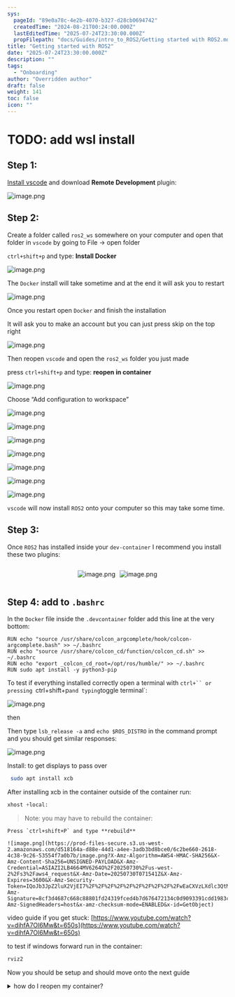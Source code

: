 ```yaml
---
sys:
  pageId: "89e0a78c-4e2b-4070-b327-d28cb0694742"
  createdTime: "2024-08-21T00:24:00.000Z"
  lastEditedTime: "2025-07-24T23:30:00.000Z"
  propFilepath: "docs/Guides/intro_to_ROS2/Getting started with ROS2.md"
title: "Getting started with ROS2"
date: "2025-07-24T23:30:00.000Z"
description: ""
tags:
  - "Onboarding"
author: "Overridden author"
draft: false
weight: 141
toc: false
icon: ""
---
```


# TODO: add wsl install

## Step 1:

[Install vscode](https://code.visualstudio.com/download) and download **Remote Development** plugin:

![image.png](https://prod-files-secure.s3.us-west-2.amazonaws.com/d518164a-d88e-44d1-a4ee-3adb3bd8bce0/efb52993-1881-4a40-b95e-6f020334f022/image.png?X-Amz-Algorithm=AWS4-HMAC-SHA256&X-Amz-Content-Sha256=UNSIGNED-PAYLOAD&X-Amz-Credential=ASIAZI2LB466UZCS4HSQ%2F20250730%2Fus-west-2%2Fs3%2Faws4_request&X-Amz-Date=20250730T071534Z&X-Amz-Expires=3600&X-Amz-Security-Token=IQoJb3JpZ2luX2VjEI7%2F%2F%2F%2F%2F%2F%2F%2F%2F%2FwEaCXVzLXdlc3QtMiJHMEUCIDpPSUmfXrqX8ZVVzfdav6qlxodoNl7yTG3tgK1%2FY%2FGgAiEA5mCrTmcXOP8dIqBZedcWGQWCPtBOC%2F%2FRKSqLmK6JE6EqiAQIt%2F%2F%2F%2F%2F%2F%2F%2F%2F%2F%2FARAAGgw2Mzc0MjMxODM4MDUiDBuBUK4dXLMN8cKqHSrcA45S35PkXZXjVwGvLM89aC8QzcoPIHHTGolW1SqpTmcbjrVum9VTAbEm144YGRRiJMNewa6aclR5TcwjW0Gf8VY1wr45tWSshYeSeCbF6hJMLIHvnt2%2FRm%2BKzgGsnqD5wkZ%2FvzX%2FWy9M8lrOXDI1BzNAfQ6YzqFY7AUduQgNS3TwDE3moBJcS%2FDiY7WzDiMCjtj6WFHqnQVCnGchps6LfUife7PK6lyYwnfY3WMgP5TaXkZYSpqyrLvfNwAS%2Fg9lQBPeF%2FWE0IgaHDgD9KSOIRvWxpRCmp1GHvCkdUdOHf%2FMPRc9EP8hdx5fNfdg8ats7CFBjbq9baiRyOd%2FJRSfRnOicH58i%2F74lrCeye6DmS1fGRFZTW3sN6S5xCWBOINygYBBtz5l%2BmSYIqCRqPBM6J0UdYG7YfjXJhz%2BxZX7sJxZSh7E8hGA%2BlzXM19rvKll7X2iIQCIUqtaLpXS7%2FJhiKWSuGPimbwcGDNSthGLyEJCGW47rUux1c7mo%2F1cDa86%2BvD4kO6anRoZ9bCIMfCS9syaUfLohzFxm2HNWAAtNXt%2BuECVfwD2P1NClINxPyFBYC3Z%2FftIo7MvbDp6YYKkmz5lK1FzAlQo2ax79npXRWOPCpT%2BP3CVQH39K7mBMIrapsQGOqUBGX4njkYJ0zyGzyHVMRClOkPSrdjbqfPrVoq8XYK5p3XFFWevufFrZ5tM%2FL5tOSyD%2BSsYOORctvGVidOm%2FgMucPV8JXZRQH4UF3aN6FV2oCs3fcCj%2BORjUazSNRDsS6mCoHqjmtOKdCAlJQX2fFitwLW6GmK55dBKlZqYKG98WxbRVTL9c6%2FeqAx5kw5TulqkF7wqTyXTWNF8At7hwLxEExAibx5x&X-Amz-Signature=67e431f96858e8743e330ad6b1a82a4476bdf4d8a040ea79598d4b5971749d06&X-Amz-SignedHeaders=host&x-amz-checksum-mode=ENABLED&x-id=GetObject)

## Step 2:

Create a folder called `ros2_ws` somewhere on your computer and open that folder in `vscode` by going to File → open folder 

`ctrl+shift+p` and type: **Install Docker**

![image.png](https://prod-files-secure.s3.us-west-2.amazonaws.com/d518164a-d88e-44d1-a4ee-3adb3bd8bce0/2269dc0e-1cd5-47ff-bceb-c04ad9b2eab0/image.png?X-Amz-Algorithm=AWS4-HMAC-SHA256&X-Amz-Content-Sha256=UNSIGNED-PAYLOAD&X-Amz-Credential=ASIAZI2LB466UZCS4HSQ%2F20250730%2Fus-west-2%2Fs3%2Faws4_request&X-Amz-Date=20250730T071534Z&X-Amz-Expires=3600&X-Amz-Security-Token=IQoJb3JpZ2luX2VjEI7%2F%2F%2F%2F%2F%2F%2F%2F%2F%2FwEaCXVzLXdlc3QtMiJHMEUCIDpPSUmfXrqX8ZVVzfdav6qlxodoNl7yTG3tgK1%2FY%2FGgAiEA5mCrTmcXOP8dIqBZedcWGQWCPtBOC%2F%2FRKSqLmK6JE6EqiAQIt%2F%2F%2F%2F%2F%2F%2F%2F%2F%2F%2FARAAGgw2Mzc0MjMxODM4MDUiDBuBUK4dXLMN8cKqHSrcA45S35PkXZXjVwGvLM89aC8QzcoPIHHTGolW1SqpTmcbjrVum9VTAbEm144YGRRiJMNewa6aclR5TcwjW0Gf8VY1wr45tWSshYeSeCbF6hJMLIHvnt2%2FRm%2BKzgGsnqD5wkZ%2FvzX%2FWy9M8lrOXDI1BzNAfQ6YzqFY7AUduQgNS3TwDE3moBJcS%2FDiY7WzDiMCjtj6WFHqnQVCnGchps6LfUife7PK6lyYwnfY3WMgP5TaXkZYSpqyrLvfNwAS%2Fg9lQBPeF%2FWE0IgaHDgD9KSOIRvWxpRCmp1GHvCkdUdOHf%2FMPRc9EP8hdx5fNfdg8ats7CFBjbq9baiRyOd%2FJRSfRnOicH58i%2F74lrCeye6DmS1fGRFZTW3sN6S5xCWBOINygYBBtz5l%2BmSYIqCRqPBM6J0UdYG7YfjXJhz%2BxZX7sJxZSh7E8hGA%2BlzXM19rvKll7X2iIQCIUqtaLpXS7%2FJhiKWSuGPimbwcGDNSthGLyEJCGW47rUux1c7mo%2F1cDa86%2BvD4kO6anRoZ9bCIMfCS9syaUfLohzFxm2HNWAAtNXt%2BuECVfwD2P1NClINxPyFBYC3Z%2FftIo7MvbDp6YYKkmz5lK1FzAlQo2ax79npXRWOPCpT%2BP3CVQH39K7mBMIrapsQGOqUBGX4njkYJ0zyGzyHVMRClOkPSrdjbqfPrVoq8XYK5p3XFFWevufFrZ5tM%2FL5tOSyD%2BSsYOORctvGVidOm%2FgMucPV8JXZRQH4UF3aN6FV2oCs3fcCj%2BORjUazSNRDsS6mCoHqjmtOKdCAlJQX2fFitwLW6GmK55dBKlZqYKG98WxbRVTL9c6%2FeqAx5kw5TulqkF7wqTyXTWNF8At7hwLxEExAibx5x&X-Amz-Signature=da45b1831dad4adc772d85400c42be391e0970bd6fad3a7c376d19582ed475bb&X-Amz-SignedHeaders=host&x-amz-checksum-mode=ENABLED&x-id=GetObject)

The `Docker` install will take sometime and at the end it will ask you to restart

![image.png](https://prod-files-secure.s3.us-west-2.amazonaws.com/d518164a-d88e-44d1-a4ee-3adb3bd8bce0/ed233f78-be33-4b1f-b89c-9c346c0e961e/image.png?X-Amz-Algorithm=AWS4-HMAC-SHA256&X-Amz-Content-Sha256=UNSIGNED-PAYLOAD&X-Amz-Credential=ASIAZI2LB466UZCS4HSQ%2F20250730%2Fus-west-2%2Fs3%2Faws4_request&X-Amz-Date=20250730T071534Z&X-Amz-Expires=3600&X-Amz-Security-Token=IQoJb3JpZ2luX2VjEI7%2F%2F%2F%2F%2F%2F%2F%2F%2F%2FwEaCXVzLXdlc3QtMiJHMEUCIDpPSUmfXrqX8ZVVzfdav6qlxodoNl7yTG3tgK1%2FY%2FGgAiEA5mCrTmcXOP8dIqBZedcWGQWCPtBOC%2F%2FRKSqLmK6JE6EqiAQIt%2F%2F%2F%2F%2F%2F%2F%2F%2F%2F%2FARAAGgw2Mzc0MjMxODM4MDUiDBuBUK4dXLMN8cKqHSrcA45S35PkXZXjVwGvLM89aC8QzcoPIHHTGolW1SqpTmcbjrVum9VTAbEm144YGRRiJMNewa6aclR5TcwjW0Gf8VY1wr45tWSshYeSeCbF6hJMLIHvnt2%2FRm%2BKzgGsnqD5wkZ%2FvzX%2FWy9M8lrOXDI1BzNAfQ6YzqFY7AUduQgNS3TwDE3moBJcS%2FDiY7WzDiMCjtj6WFHqnQVCnGchps6LfUife7PK6lyYwnfY3WMgP5TaXkZYSpqyrLvfNwAS%2Fg9lQBPeF%2FWE0IgaHDgD9KSOIRvWxpRCmp1GHvCkdUdOHf%2FMPRc9EP8hdx5fNfdg8ats7CFBjbq9baiRyOd%2FJRSfRnOicH58i%2F74lrCeye6DmS1fGRFZTW3sN6S5xCWBOINygYBBtz5l%2BmSYIqCRqPBM6J0UdYG7YfjXJhz%2BxZX7sJxZSh7E8hGA%2BlzXM19rvKll7X2iIQCIUqtaLpXS7%2FJhiKWSuGPimbwcGDNSthGLyEJCGW47rUux1c7mo%2F1cDa86%2BvD4kO6anRoZ9bCIMfCS9syaUfLohzFxm2HNWAAtNXt%2BuECVfwD2P1NClINxPyFBYC3Z%2FftIo7MvbDp6YYKkmz5lK1FzAlQo2ax79npXRWOPCpT%2BP3CVQH39K7mBMIrapsQGOqUBGX4njkYJ0zyGzyHVMRClOkPSrdjbqfPrVoq8XYK5p3XFFWevufFrZ5tM%2FL5tOSyD%2BSsYOORctvGVidOm%2FgMucPV8JXZRQH4UF3aN6FV2oCs3fcCj%2BORjUazSNRDsS6mCoHqjmtOKdCAlJQX2fFitwLW6GmK55dBKlZqYKG98WxbRVTL9c6%2FeqAx5kw5TulqkF7wqTyXTWNF8At7hwLxEExAibx5x&X-Amz-Signature=1961eba076139e2e6d07724404120ef31c301e7f8c287d025107b2b6744ce92b&X-Amz-SignedHeaders=host&x-amz-checksum-mode=ENABLED&x-id=GetObject)

Once you restart open `Docker` and finish the installation

It will ask you to make an account but you can just press skip on the top right

![image.png](https://prod-files-secure.s3.us-west-2.amazonaws.com/d518164a-d88e-44d1-a4ee-3adb3bd8bce0/21010ad9-1659-4fd9-9f59-9932a09b2a3d/image.png?X-Amz-Algorithm=AWS4-HMAC-SHA256&X-Amz-Content-Sha256=UNSIGNED-PAYLOAD&X-Amz-Credential=ASIAZI2LB466UZCS4HSQ%2F20250730%2Fus-west-2%2Fs3%2Faws4_request&X-Amz-Date=20250730T071534Z&X-Amz-Expires=3600&X-Amz-Security-Token=IQoJb3JpZ2luX2VjEI7%2F%2F%2F%2F%2F%2F%2F%2F%2F%2FwEaCXVzLXdlc3QtMiJHMEUCIDpPSUmfXrqX8ZVVzfdav6qlxodoNl7yTG3tgK1%2FY%2FGgAiEA5mCrTmcXOP8dIqBZedcWGQWCPtBOC%2F%2FRKSqLmK6JE6EqiAQIt%2F%2F%2F%2F%2F%2F%2F%2F%2F%2F%2FARAAGgw2Mzc0MjMxODM4MDUiDBuBUK4dXLMN8cKqHSrcA45S35PkXZXjVwGvLM89aC8QzcoPIHHTGolW1SqpTmcbjrVum9VTAbEm144YGRRiJMNewa6aclR5TcwjW0Gf8VY1wr45tWSshYeSeCbF6hJMLIHvnt2%2FRm%2BKzgGsnqD5wkZ%2FvzX%2FWy9M8lrOXDI1BzNAfQ6YzqFY7AUduQgNS3TwDE3moBJcS%2FDiY7WzDiMCjtj6WFHqnQVCnGchps6LfUife7PK6lyYwnfY3WMgP5TaXkZYSpqyrLvfNwAS%2Fg9lQBPeF%2FWE0IgaHDgD9KSOIRvWxpRCmp1GHvCkdUdOHf%2FMPRc9EP8hdx5fNfdg8ats7CFBjbq9baiRyOd%2FJRSfRnOicH58i%2F74lrCeye6DmS1fGRFZTW3sN6S5xCWBOINygYBBtz5l%2BmSYIqCRqPBM6J0UdYG7YfjXJhz%2BxZX7sJxZSh7E8hGA%2BlzXM19rvKll7X2iIQCIUqtaLpXS7%2FJhiKWSuGPimbwcGDNSthGLyEJCGW47rUux1c7mo%2F1cDa86%2BvD4kO6anRoZ9bCIMfCS9syaUfLohzFxm2HNWAAtNXt%2BuECVfwD2P1NClINxPyFBYC3Z%2FftIo7MvbDp6YYKkmz5lK1FzAlQo2ax79npXRWOPCpT%2BP3CVQH39K7mBMIrapsQGOqUBGX4njkYJ0zyGzyHVMRClOkPSrdjbqfPrVoq8XYK5p3XFFWevufFrZ5tM%2FL5tOSyD%2BSsYOORctvGVidOm%2FgMucPV8JXZRQH4UF3aN6FV2oCs3fcCj%2BORjUazSNRDsS6mCoHqjmtOKdCAlJQX2fFitwLW6GmK55dBKlZqYKG98WxbRVTL9c6%2FeqAx5kw5TulqkF7wqTyXTWNF8At7hwLxEExAibx5x&X-Amz-Signature=5e386ef5b366cf39fd542e27553a61d9adb0a6a7328b17ca7c52654ffaec5e6b&X-Amz-SignedHeaders=host&x-amz-checksum-mode=ENABLED&x-id=GetObject)

Then reopen `vscode` and open the `ros2_ws` folder you just made

press `ctrl+shift+p` and type: **reopen in container**

![image.png](https://prod-files-secure.s3.us-west-2.amazonaws.com/d518164a-d88e-44d1-a4ee-3adb3bd8bce0/4e93b8c2-41ad-488c-8095-c74205196118/image.png?X-Amz-Algorithm=AWS4-HMAC-SHA256&X-Amz-Content-Sha256=UNSIGNED-PAYLOAD&X-Amz-Credential=ASIAZI2LB466UZCS4HSQ%2F20250730%2Fus-west-2%2Fs3%2Faws4_request&X-Amz-Date=20250730T071534Z&X-Amz-Expires=3600&X-Amz-Security-Token=IQoJb3JpZ2luX2VjEI7%2F%2F%2F%2F%2F%2F%2F%2F%2F%2FwEaCXVzLXdlc3QtMiJHMEUCIDpPSUmfXrqX8ZVVzfdav6qlxodoNl7yTG3tgK1%2FY%2FGgAiEA5mCrTmcXOP8dIqBZedcWGQWCPtBOC%2F%2FRKSqLmK6JE6EqiAQIt%2F%2F%2F%2F%2F%2F%2F%2F%2F%2F%2FARAAGgw2Mzc0MjMxODM4MDUiDBuBUK4dXLMN8cKqHSrcA45S35PkXZXjVwGvLM89aC8QzcoPIHHTGolW1SqpTmcbjrVum9VTAbEm144YGRRiJMNewa6aclR5TcwjW0Gf8VY1wr45tWSshYeSeCbF6hJMLIHvnt2%2FRm%2BKzgGsnqD5wkZ%2FvzX%2FWy9M8lrOXDI1BzNAfQ6YzqFY7AUduQgNS3TwDE3moBJcS%2FDiY7WzDiMCjtj6WFHqnQVCnGchps6LfUife7PK6lyYwnfY3WMgP5TaXkZYSpqyrLvfNwAS%2Fg9lQBPeF%2FWE0IgaHDgD9KSOIRvWxpRCmp1GHvCkdUdOHf%2FMPRc9EP8hdx5fNfdg8ats7CFBjbq9baiRyOd%2FJRSfRnOicH58i%2F74lrCeye6DmS1fGRFZTW3sN6S5xCWBOINygYBBtz5l%2BmSYIqCRqPBM6J0UdYG7YfjXJhz%2BxZX7sJxZSh7E8hGA%2BlzXM19rvKll7X2iIQCIUqtaLpXS7%2FJhiKWSuGPimbwcGDNSthGLyEJCGW47rUux1c7mo%2F1cDa86%2BvD4kO6anRoZ9bCIMfCS9syaUfLohzFxm2HNWAAtNXt%2BuECVfwD2P1NClINxPyFBYC3Z%2FftIo7MvbDp6YYKkmz5lK1FzAlQo2ax79npXRWOPCpT%2BP3CVQH39K7mBMIrapsQGOqUBGX4njkYJ0zyGzyHVMRClOkPSrdjbqfPrVoq8XYK5p3XFFWevufFrZ5tM%2FL5tOSyD%2BSsYOORctvGVidOm%2FgMucPV8JXZRQH4UF3aN6FV2oCs3fcCj%2BORjUazSNRDsS6mCoHqjmtOKdCAlJQX2fFitwLW6GmK55dBKlZqYKG98WxbRVTL9c6%2FeqAx5kw5TulqkF7wqTyXTWNF8At7hwLxEExAibx5x&X-Amz-Signature=53716c3ed1794f8d3b178d96886bdbfe8bed768f3eac627a2f62f66197b6e439&X-Amz-SignedHeaders=host&x-amz-checksum-mode=ENABLED&x-id=GetObject)

Choose “Add configuration to workspace”

![image.png](https://prod-files-secure.s3.us-west-2.amazonaws.com/d518164a-d88e-44d1-a4ee-3adb3bd8bce0/9560b282-5060-4989-ba37-97e7b2c22476/image.png?X-Amz-Algorithm=AWS4-HMAC-SHA256&X-Amz-Content-Sha256=UNSIGNED-PAYLOAD&X-Amz-Credential=ASIAZI2LB466UZCS4HSQ%2F20250730%2Fus-west-2%2Fs3%2Faws4_request&X-Amz-Date=20250730T071534Z&X-Amz-Expires=3600&X-Amz-Security-Token=IQoJb3JpZ2luX2VjEI7%2F%2F%2F%2F%2F%2F%2F%2F%2F%2FwEaCXVzLXdlc3QtMiJHMEUCIDpPSUmfXrqX8ZVVzfdav6qlxodoNl7yTG3tgK1%2FY%2FGgAiEA5mCrTmcXOP8dIqBZedcWGQWCPtBOC%2F%2FRKSqLmK6JE6EqiAQIt%2F%2F%2F%2F%2F%2F%2F%2F%2F%2F%2FARAAGgw2Mzc0MjMxODM4MDUiDBuBUK4dXLMN8cKqHSrcA45S35PkXZXjVwGvLM89aC8QzcoPIHHTGolW1SqpTmcbjrVum9VTAbEm144YGRRiJMNewa6aclR5TcwjW0Gf8VY1wr45tWSshYeSeCbF6hJMLIHvnt2%2FRm%2BKzgGsnqD5wkZ%2FvzX%2FWy9M8lrOXDI1BzNAfQ6YzqFY7AUduQgNS3TwDE3moBJcS%2FDiY7WzDiMCjtj6WFHqnQVCnGchps6LfUife7PK6lyYwnfY3WMgP5TaXkZYSpqyrLvfNwAS%2Fg9lQBPeF%2FWE0IgaHDgD9KSOIRvWxpRCmp1GHvCkdUdOHf%2FMPRc9EP8hdx5fNfdg8ats7CFBjbq9baiRyOd%2FJRSfRnOicH58i%2F74lrCeye6DmS1fGRFZTW3sN6S5xCWBOINygYBBtz5l%2BmSYIqCRqPBM6J0UdYG7YfjXJhz%2BxZX7sJxZSh7E8hGA%2BlzXM19rvKll7X2iIQCIUqtaLpXS7%2FJhiKWSuGPimbwcGDNSthGLyEJCGW47rUux1c7mo%2F1cDa86%2BvD4kO6anRoZ9bCIMfCS9syaUfLohzFxm2HNWAAtNXt%2BuECVfwD2P1NClINxPyFBYC3Z%2FftIo7MvbDp6YYKkmz5lK1FzAlQo2ax79npXRWOPCpT%2BP3CVQH39K7mBMIrapsQGOqUBGX4njkYJ0zyGzyHVMRClOkPSrdjbqfPrVoq8XYK5p3XFFWevufFrZ5tM%2FL5tOSyD%2BSsYOORctvGVidOm%2FgMucPV8JXZRQH4UF3aN6FV2oCs3fcCj%2BORjUazSNRDsS6mCoHqjmtOKdCAlJQX2fFitwLW6GmK55dBKlZqYKG98WxbRVTL9c6%2FeqAx5kw5TulqkF7wqTyXTWNF8At7hwLxEExAibx5x&X-Amz-Signature=110a4f663802a58653b42392da24e4d713090049f1d219c98b1eea4fb5b170db&X-Amz-SignedHeaders=host&x-amz-checksum-mode=ENABLED&x-id=GetObject)

![image.png](https://prod-files-secure.s3.us-west-2.amazonaws.com/d518164a-d88e-44d1-a4ee-3adb3bd8bce0/2ee63f81-886b-48e8-a553-dc6e5eac99e4/image.png?X-Amz-Algorithm=AWS4-HMAC-SHA256&X-Amz-Content-Sha256=UNSIGNED-PAYLOAD&X-Amz-Credential=ASIAZI2LB466UZCS4HSQ%2F20250730%2Fus-west-2%2Fs3%2Faws4_request&X-Amz-Date=20250730T071534Z&X-Amz-Expires=3600&X-Amz-Security-Token=IQoJb3JpZ2luX2VjEI7%2F%2F%2F%2F%2F%2F%2F%2F%2F%2FwEaCXVzLXdlc3QtMiJHMEUCIDpPSUmfXrqX8ZVVzfdav6qlxodoNl7yTG3tgK1%2FY%2FGgAiEA5mCrTmcXOP8dIqBZedcWGQWCPtBOC%2F%2FRKSqLmK6JE6EqiAQIt%2F%2F%2F%2F%2F%2F%2F%2F%2F%2F%2FARAAGgw2Mzc0MjMxODM4MDUiDBuBUK4dXLMN8cKqHSrcA45S35PkXZXjVwGvLM89aC8QzcoPIHHTGolW1SqpTmcbjrVum9VTAbEm144YGRRiJMNewa6aclR5TcwjW0Gf8VY1wr45tWSshYeSeCbF6hJMLIHvnt2%2FRm%2BKzgGsnqD5wkZ%2FvzX%2FWy9M8lrOXDI1BzNAfQ6YzqFY7AUduQgNS3TwDE3moBJcS%2FDiY7WzDiMCjtj6WFHqnQVCnGchps6LfUife7PK6lyYwnfY3WMgP5TaXkZYSpqyrLvfNwAS%2Fg9lQBPeF%2FWE0IgaHDgD9KSOIRvWxpRCmp1GHvCkdUdOHf%2FMPRc9EP8hdx5fNfdg8ats7CFBjbq9baiRyOd%2FJRSfRnOicH58i%2F74lrCeye6DmS1fGRFZTW3sN6S5xCWBOINygYBBtz5l%2BmSYIqCRqPBM6J0UdYG7YfjXJhz%2BxZX7sJxZSh7E8hGA%2BlzXM19rvKll7X2iIQCIUqtaLpXS7%2FJhiKWSuGPimbwcGDNSthGLyEJCGW47rUux1c7mo%2F1cDa86%2BvD4kO6anRoZ9bCIMfCS9syaUfLohzFxm2HNWAAtNXt%2BuECVfwD2P1NClINxPyFBYC3Z%2FftIo7MvbDp6YYKkmz5lK1FzAlQo2ax79npXRWOPCpT%2BP3CVQH39K7mBMIrapsQGOqUBGX4njkYJ0zyGzyHVMRClOkPSrdjbqfPrVoq8XYK5p3XFFWevufFrZ5tM%2FL5tOSyD%2BSsYOORctvGVidOm%2FgMucPV8JXZRQH4UF3aN6FV2oCs3fcCj%2BORjUazSNRDsS6mCoHqjmtOKdCAlJQX2fFitwLW6GmK55dBKlZqYKG98WxbRVTL9c6%2FeqAx5kw5TulqkF7wqTyXTWNF8At7hwLxEExAibx5x&X-Amz-Signature=0e134b71e7af55e2d7a74ec45658728b5d2a5fbdad956bcc74b980c709b6abad&X-Amz-SignedHeaders=host&x-amz-checksum-mode=ENABLED&x-id=GetObject)

![image.png](https://prod-files-secure.s3.us-west-2.amazonaws.com/d518164a-d88e-44d1-a4ee-3adb3bd8bce0/e0fd626c-c8b6-4b2c-95d1-fa4c26514504/image.png?X-Amz-Algorithm=AWS4-HMAC-SHA256&X-Amz-Content-Sha256=UNSIGNED-PAYLOAD&X-Amz-Credential=ASIAZI2LB466UZCS4HSQ%2F20250730%2Fus-west-2%2Fs3%2Faws4_request&X-Amz-Date=20250730T071534Z&X-Amz-Expires=3600&X-Amz-Security-Token=IQoJb3JpZ2luX2VjEI7%2F%2F%2F%2F%2F%2F%2F%2F%2F%2FwEaCXVzLXdlc3QtMiJHMEUCIDpPSUmfXrqX8ZVVzfdav6qlxodoNl7yTG3tgK1%2FY%2FGgAiEA5mCrTmcXOP8dIqBZedcWGQWCPtBOC%2F%2FRKSqLmK6JE6EqiAQIt%2F%2F%2F%2F%2F%2F%2F%2F%2F%2F%2FARAAGgw2Mzc0MjMxODM4MDUiDBuBUK4dXLMN8cKqHSrcA45S35PkXZXjVwGvLM89aC8QzcoPIHHTGolW1SqpTmcbjrVum9VTAbEm144YGRRiJMNewa6aclR5TcwjW0Gf8VY1wr45tWSshYeSeCbF6hJMLIHvnt2%2FRm%2BKzgGsnqD5wkZ%2FvzX%2FWy9M8lrOXDI1BzNAfQ6YzqFY7AUduQgNS3TwDE3moBJcS%2FDiY7WzDiMCjtj6WFHqnQVCnGchps6LfUife7PK6lyYwnfY3WMgP5TaXkZYSpqyrLvfNwAS%2Fg9lQBPeF%2FWE0IgaHDgD9KSOIRvWxpRCmp1GHvCkdUdOHf%2FMPRc9EP8hdx5fNfdg8ats7CFBjbq9baiRyOd%2FJRSfRnOicH58i%2F74lrCeye6DmS1fGRFZTW3sN6S5xCWBOINygYBBtz5l%2BmSYIqCRqPBM6J0UdYG7YfjXJhz%2BxZX7sJxZSh7E8hGA%2BlzXM19rvKll7X2iIQCIUqtaLpXS7%2FJhiKWSuGPimbwcGDNSthGLyEJCGW47rUux1c7mo%2F1cDa86%2BvD4kO6anRoZ9bCIMfCS9syaUfLohzFxm2HNWAAtNXt%2BuECVfwD2P1NClINxPyFBYC3Z%2FftIo7MvbDp6YYKkmz5lK1FzAlQo2ax79npXRWOPCpT%2BP3CVQH39K7mBMIrapsQGOqUBGX4njkYJ0zyGzyHVMRClOkPSrdjbqfPrVoq8XYK5p3XFFWevufFrZ5tM%2FL5tOSyD%2BSsYOORctvGVidOm%2FgMucPV8JXZRQH4UF3aN6FV2oCs3fcCj%2BORjUazSNRDsS6mCoHqjmtOKdCAlJQX2fFitwLW6GmK55dBKlZqYKG98WxbRVTL9c6%2FeqAx5kw5TulqkF7wqTyXTWNF8At7hwLxEExAibx5x&X-Amz-Signature=db97e415146b3c7751b4f4d0fa9eaa012a275a9846b44c30205dc64736651476&X-Amz-SignedHeaders=host&x-amz-checksum-mode=ENABLED&x-id=GetObject)

![image.png](https://prod-files-secure.s3.us-west-2.amazonaws.com/d518164a-d88e-44d1-a4ee-3adb3bd8bce0/a2e13f50-d2ab-4719-a4c2-7ced634bfc9d/image.png?X-Amz-Algorithm=AWS4-HMAC-SHA256&X-Amz-Content-Sha256=UNSIGNED-PAYLOAD&X-Amz-Credential=ASIAZI2LB466UZCS4HSQ%2F20250730%2Fus-west-2%2Fs3%2Faws4_request&X-Amz-Date=20250730T071534Z&X-Amz-Expires=3600&X-Amz-Security-Token=IQoJb3JpZ2luX2VjEI7%2F%2F%2F%2F%2F%2F%2F%2F%2F%2FwEaCXVzLXdlc3QtMiJHMEUCIDpPSUmfXrqX8ZVVzfdav6qlxodoNl7yTG3tgK1%2FY%2FGgAiEA5mCrTmcXOP8dIqBZedcWGQWCPtBOC%2F%2FRKSqLmK6JE6EqiAQIt%2F%2F%2F%2F%2F%2F%2F%2F%2F%2F%2FARAAGgw2Mzc0MjMxODM4MDUiDBuBUK4dXLMN8cKqHSrcA45S35PkXZXjVwGvLM89aC8QzcoPIHHTGolW1SqpTmcbjrVum9VTAbEm144YGRRiJMNewa6aclR5TcwjW0Gf8VY1wr45tWSshYeSeCbF6hJMLIHvnt2%2FRm%2BKzgGsnqD5wkZ%2FvzX%2FWy9M8lrOXDI1BzNAfQ6YzqFY7AUduQgNS3TwDE3moBJcS%2FDiY7WzDiMCjtj6WFHqnQVCnGchps6LfUife7PK6lyYwnfY3WMgP5TaXkZYSpqyrLvfNwAS%2Fg9lQBPeF%2FWE0IgaHDgD9KSOIRvWxpRCmp1GHvCkdUdOHf%2FMPRc9EP8hdx5fNfdg8ats7CFBjbq9baiRyOd%2FJRSfRnOicH58i%2F74lrCeye6DmS1fGRFZTW3sN6S5xCWBOINygYBBtz5l%2BmSYIqCRqPBM6J0UdYG7YfjXJhz%2BxZX7sJxZSh7E8hGA%2BlzXM19rvKll7X2iIQCIUqtaLpXS7%2FJhiKWSuGPimbwcGDNSthGLyEJCGW47rUux1c7mo%2F1cDa86%2BvD4kO6anRoZ9bCIMfCS9syaUfLohzFxm2HNWAAtNXt%2BuECVfwD2P1NClINxPyFBYC3Z%2FftIo7MvbDp6YYKkmz5lK1FzAlQo2ax79npXRWOPCpT%2BP3CVQH39K7mBMIrapsQGOqUBGX4njkYJ0zyGzyHVMRClOkPSrdjbqfPrVoq8XYK5p3XFFWevufFrZ5tM%2FL5tOSyD%2BSsYOORctvGVidOm%2FgMucPV8JXZRQH4UF3aN6FV2oCs3fcCj%2BORjUazSNRDsS6mCoHqjmtOKdCAlJQX2fFitwLW6GmK55dBKlZqYKG98WxbRVTL9c6%2FeqAx5kw5TulqkF7wqTyXTWNF8At7hwLxEExAibx5x&X-Amz-Signature=f7e2c66a66d6bf4612d51fbc8aba752b17ab0c02edd35baa338cd433401f6658&X-Amz-SignedHeaders=host&x-amz-checksum-mode=ENABLED&x-id=GetObject)

![image.png](https://prod-files-secure.s3.us-west-2.amazonaws.com/d518164a-d88e-44d1-a4ee-3adb3bd8bce0/6cc478ad-aaba-4bf7-9fcc-403277ab896c/image.png?X-Amz-Algorithm=AWS4-HMAC-SHA256&X-Amz-Content-Sha256=UNSIGNED-PAYLOAD&X-Amz-Credential=ASIAZI2LB466UZCS4HSQ%2F20250730%2Fus-west-2%2Fs3%2Faws4_request&X-Amz-Date=20250730T071534Z&X-Amz-Expires=3600&X-Amz-Security-Token=IQoJb3JpZ2luX2VjEI7%2F%2F%2F%2F%2F%2F%2F%2F%2F%2FwEaCXVzLXdlc3QtMiJHMEUCIDpPSUmfXrqX8ZVVzfdav6qlxodoNl7yTG3tgK1%2FY%2FGgAiEA5mCrTmcXOP8dIqBZedcWGQWCPtBOC%2F%2FRKSqLmK6JE6EqiAQIt%2F%2F%2F%2F%2F%2F%2F%2F%2F%2F%2FARAAGgw2Mzc0MjMxODM4MDUiDBuBUK4dXLMN8cKqHSrcA45S35PkXZXjVwGvLM89aC8QzcoPIHHTGolW1SqpTmcbjrVum9VTAbEm144YGRRiJMNewa6aclR5TcwjW0Gf8VY1wr45tWSshYeSeCbF6hJMLIHvnt2%2FRm%2BKzgGsnqD5wkZ%2FvzX%2FWy9M8lrOXDI1BzNAfQ6YzqFY7AUduQgNS3TwDE3moBJcS%2FDiY7WzDiMCjtj6WFHqnQVCnGchps6LfUife7PK6lyYwnfY3WMgP5TaXkZYSpqyrLvfNwAS%2Fg9lQBPeF%2FWE0IgaHDgD9KSOIRvWxpRCmp1GHvCkdUdOHf%2FMPRc9EP8hdx5fNfdg8ats7CFBjbq9baiRyOd%2FJRSfRnOicH58i%2F74lrCeye6DmS1fGRFZTW3sN6S5xCWBOINygYBBtz5l%2BmSYIqCRqPBM6J0UdYG7YfjXJhz%2BxZX7sJxZSh7E8hGA%2BlzXM19rvKll7X2iIQCIUqtaLpXS7%2FJhiKWSuGPimbwcGDNSthGLyEJCGW47rUux1c7mo%2F1cDa86%2BvD4kO6anRoZ9bCIMfCS9syaUfLohzFxm2HNWAAtNXt%2BuECVfwD2P1NClINxPyFBYC3Z%2FftIo7MvbDp6YYKkmz5lK1FzAlQo2ax79npXRWOPCpT%2BP3CVQH39K7mBMIrapsQGOqUBGX4njkYJ0zyGzyHVMRClOkPSrdjbqfPrVoq8XYK5p3XFFWevufFrZ5tM%2FL5tOSyD%2BSsYOORctvGVidOm%2FgMucPV8JXZRQH4UF3aN6FV2oCs3fcCj%2BORjUazSNRDsS6mCoHqjmtOKdCAlJQX2fFitwLW6GmK55dBKlZqYKG98WxbRVTL9c6%2FeqAx5kw5TulqkF7wqTyXTWNF8At7hwLxEExAibx5x&X-Amz-Signature=7ed635e4612ea3f2dba81b58f0c9ac8549fb3de150bb1f8aaf938908d6212f92&X-Amz-SignedHeaders=host&x-amz-checksum-mode=ENABLED&x-id=GetObject)

![image.png](https://prod-files-secure.s3.us-west-2.amazonaws.com/d518164a-d88e-44d1-a4ee-3adb3bd8bce0/53255b28-f75e-430f-b9e3-c0ac8577e42b/image.png?X-Amz-Algorithm=AWS4-HMAC-SHA256&X-Amz-Content-Sha256=UNSIGNED-PAYLOAD&X-Amz-Credential=ASIAZI2LB466UZCS4HSQ%2F20250730%2Fus-west-2%2Fs3%2Faws4_request&X-Amz-Date=20250730T071534Z&X-Amz-Expires=3600&X-Amz-Security-Token=IQoJb3JpZ2luX2VjEI7%2F%2F%2F%2F%2F%2F%2F%2F%2F%2FwEaCXVzLXdlc3QtMiJHMEUCIDpPSUmfXrqX8ZVVzfdav6qlxodoNl7yTG3tgK1%2FY%2FGgAiEA5mCrTmcXOP8dIqBZedcWGQWCPtBOC%2F%2FRKSqLmK6JE6EqiAQIt%2F%2F%2F%2F%2F%2F%2F%2F%2F%2F%2FARAAGgw2Mzc0MjMxODM4MDUiDBuBUK4dXLMN8cKqHSrcA45S35PkXZXjVwGvLM89aC8QzcoPIHHTGolW1SqpTmcbjrVum9VTAbEm144YGRRiJMNewa6aclR5TcwjW0Gf8VY1wr45tWSshYeSeCbF6hJMLIHvnt2%2FRm%2BKzgGsnqD5wkZ%2FvzX%2FWy9M8lrOXDI1BzNAfQ6YzqFY7AUduQgNS3TwDE3moBJcS%2FDiY7WzDiMCjtj6WFHqnQVCnGchps6LfUife7PK6lyYwnfY3WMgP5TaXkZYSpqyrLvfNwAS%2Fg9lQBPeF%2FWE0IgaHDgD9KSOIRvWxpRCmp1GHvCkdUdOHf%2FMPRc9EP8hdx5fNfdg8ats7CFBjbq9baiRyOd%2FJRSfRnOicH58i%2F74lrCeye6DmS1fGRFZTW3sN6S5xCWBOINygYBBtz5l%2BmSYIqCRqPBM6J0UdYG7YfjXJhz%2BxZX7sJxZSh7E8hGA%2BlzXM19rvKll7X2iIQCIUqtaLpXS7%2FJhiKWSuGPimbwcGDNSthGLyEJCGW47rUux1c7mo%2F1cDa86%2BvD4kO6anRoZ9bCIMfCS9syaUfLohzFxm2HNWAAtNXt%2BuECVfwD2P1NClINxPyFBYC3Z%2FftIo7MvbDp6YYKkmz5lK1FzAlQo2ax79npXRWOPCpT%2BP3CVQH39K7mBMIrapsQGOqUBGX4njkYJ0zyGzyHVMRClOkPSrdjbqfPrVoq8XYK5p3XFFWevufFrZ5tM%2FL5tOSyD%2BSsYOORctvGVidOm%2FgMucPV8JXZRQH4UF3aN6FV2oCs3fcCj%2BORjUazSNRDsS6mCoHqjmtOKdCAlJQX2fFitwLW6GmK55dBKlZqYKG98WxbRVTL9c6%2FeqAx5kw5TulqkF7wqTyXTWNF8At7hwLxEExAibx5x&X-Amz-Signature=c932d54e4ca78b36398cfb72912a2671fd0c779f4bab51c74eaea031b9a68dcb&X-Amz-SignedHeaders=host&x-amz-checksum-mode=ENABLED&x-id=GetObject)

![image.png](https://prod-files-secure.s3.us-west-2.amazonaws.com/d518164a-d88e-44d1-a4ee-3adb3bd8bce0/7c562767-5af9-4ffb-97d1-327bcdf4ee00/image.png?X-Amz-Algorithm=AWS4-HMAC-SHA256&X-Amz-Content-Sha256=UNSIGNED-PAYLOAD&X-Amz-Credential=ASIAZI2LB466UZCS4HSQ%2F20250730%2Fus-west-2%2Fs3%2Faws4_request&X-Amz-Date=20250730T071534Z&X-Amz-Expires=3600&X-Amz-Security-Token=IQoJb3JpZ2luX2VjEI7%2F%2F%2F%2F%2F%2F%2F%2F%2F%2FwEaCXVzLXdlc3QtMiJHMEUCIDpPSUmfXrqX8ZVVzfdav6qlxodoNl7yTG3tgK1%2FY%2FGgAiEA5mCrTmcXOP8dIqBZedcWGQWCPtBOC%2F%2FRKSqLmK6JE6EqiAQIt%2F%2F%2F%2F%2F%2F%2F%2F%2F%2F%2FARAAGgw2Mzc0MjMxODM4MDUiDBuBUK4dXLMN8cKqHSrcA45S35PkXZXjVwGvLM89aC8QzcoPIHHTGolW1SqpTmcbjrVum9VTAbEm144YGRRiJMNewa6aclR5TcwjW0Gf8VY1wr45tWSshYeSeCbF6hJMLIHvnt2%2FRm%2BKzgGsnqD5wkZ%2FvzX%2FWy9M8lrOXDI1BzNAfQ6YzqFY7AUduQgNS3TwDE3moBJcS%2FDiY7WzDiMCjtj6WFHqnQVCnGchps6LfUife7PK6lyYwnfY3WMgP5TaXkZYSpqyrLvfNwAS%2Fg9lQBPeF%2FWE0IgaHDgD9KSOIRvWxpRCmp1GHvCkdUdOHf%2FMPRc9EP8hdx5fNfdg8ats7CFBjbq9baiRyOd%2FJRSfRnOicH58i%2F74lrCeye6DmS1fGRFZTW3sN6S5xCWBOINygYBBtz5l%2BmSYIqCRqPBM6J0UdYG7YfjXJhz%2BxZX7sJxZSh7E8hGA%2BlzXM19rvKll7X2iIQCIUqtaLpXS7%2FJhiKWSuGPimbwcGDNSthGLyEJCGW47rUux1c7mo%2F1cDa86%2BvD4kO6anRoZ9bCIMfCS9syaUfLohzFxm2HNWAAtNXt%2BuECVfwD2P1NClINxPyFBYC3Z%2FftIo7MvbDp6YYKkmz5lK1FzAlQo2ax79npXRWOPCpT%2BP3CVQH39K7mBMIrapsQGOqUBGX4njkYJ0zyGzyHVMRClOkPSrdjbqfPrVoq8XYK5p3XFFWevufFrZ5tM%2FL5tOSyD%2BSsYOORctvGVidOm%2FgMucPV8JXZRQH4UF3aN6FV2oCs3fcCj%2BORjUazSNRDsS6mCoHqjmtOKdCAlJQX2fFitwLW6GmK55dBKlZqYKG98WxbRVTL9c6%2FeqAx5kw5TulqkF7wqTyXTWNF8At7hwLxEExAibx5x&X-Amz-Signature=50840bfc38d8f29fe7b4f596c95341d0ab82ebec5b1f5323148bbfaa317bf726&X-Amz-SignedHeaders=host&x-amz-checksum-mode=ENABLED&x-id=GetObject)

`vscode` will now install `ROS2` onto your computer so this may take some time.

## Step 3:

Once `ROS2` has installed inside your `dev-container` I recommend you install these two plugins:

<div style="display: flex;flex-direction: row; column-gap:10px; max-width: 630px;justify-content: center;">
<div>

![image.png](https://prod-files-secure.s3.us-west-2.amazonaws.com/d518164a-d88e-44d1-a4ee-3adb3bd8bce0/3fc3d550-5a54-4ba1-ba6b-faa01cdb7369/image.png?X-Amz-Algorithm=AWS4-HMAC-SHA256&X-Amz-Content-Sha256=UNSIGNED-PAYLOAD&X-Amz-Credential=ASIAZI2LB466T2KELLGE%2F20250730%2Fus-west-2%2Fs3%2Faws4_request&X-Amz-Date=20250730T071539Z&X-Amz-Expires=3600&X-Amz-Security-Token=IQoJb3JpZ2luX2VjEI%2F%2F%2F%2F%2F%2F%2F%2F%2F%2F%2FwEaCXVzLXdlc3QtMiJHMEUCIHaOqiVdffDUz%2FD5LYuYVFzWG9oY8gmcvsnYdy5wfUmKAiEAipnPuy2BuHu7%2B9Z%2BJZkiGC74W7oF7yTQk6P%2FOdwcbi8qiAQIuP%2F%2F%2F%2F%2F%2F%2F%2F%2F%2FARAAGgw2Mzc0MjMxODM4MDUiDAh%2BsIsPngxKEAcsfyrcAyPssQthxz2RNQ9BRZxpC0fkd%2F3ykOrFGoGQ5Vp5qSJsfgC7shVsXBYZvMymi3ZIviNbyFggFFdkSRATS2EceB65sYLVFxPbVwO5GZWj9J0V1qjvG4kEkWEw1tkoCgL%2FHHduxYRZ6UEO8agyXMtzlcBVYoMvabJoYyziomXhAeh62W%2B37Ji0zeapJ%2BbIBpU7mIcigmEZDU3N9XO0C1FNXN2Mb7j6OLctYB8cfLWOdQ6IjcPa3%2FgOMxcETPOjbl0FJroRLIyCPDDw4ieUFoU22wJPXGxDQ%2BB8l%2BKmiP5hYhNOE%2FLSrPEzQ3zjeHJbLV%2B%2BqCJgcVio3%2B2coKhu%2B%2FM7t%2BFtEoWD6%2BeEjlcJamIrlyNGsCn1Y1UrcBm8MT6Us9%2B0%2FSCJmoVdkznrFX3uaB15O6sl5VNsyfP8nQkqRb248fN6fftEOPf4ZZ35Nc2%2Bo%2Bp8R0SftNRN%2Bd6MLKwYh6rNJJXLJlwPgtC%2FGjCSImdWQIAXHz78qb2BOewVgKxPiP0H5Ui9ew2D%2FVrNVrHaJ8DVWh0M9HZZphc194wk3nCpzHOeT%2BYCVryxt%2FxKhLCVd1M75YFD0R17vsF%2FhiGxdFOrFLvDvfA9FkYSEfgBxVakqFjwA15h5bvh6Uhc36A6MPCLp8QGOqUBPGQEJOkAk3j5ZSr%2BuIW50A6P8Csm1%2FypWzrjhhV6pHz%2Fybw8%2F%2FiUCydUwO5widTbFsLqICynQtRh1OF9J04b94NNPpjuMsne%2FkJ9Qzjw4N8Ppm2xrvpiNglD39u7l3G1%2F0Q190T8zK4VQLXQAZia7Ggqe2U7uQEfmbyxxQPeI9D5ylYit77QNJKT1R9dEUgng1Xhj3pIrwGxPUXe%2B7fKZxiS%2BL4M&X-Amz-Signature=160b9679271eaafebd2aea1040d79d2f5122499264f933f83ab7e40eac237968&X-Amz-SignedHeaders=host&x-amz-checksum-mode=ENABLED&x-id=GetObject)

</div>
<div>

![image.png](https://prod-files-secure.s3.us-west-2.amazonaws.com/d518164a-d88e-44d1-a4ee-3adb3bd8bce0/d994cc66-13c2-4093-a5a3-f84cf4601a82/image.png?X-Amz-Algorithm=AWS4-HMAC-SHA256&X-Amz-Content-Sha256=UNSIGNED-PAYLOAD&X-Amz-Credential=ASIAZI2LB466X7GFKNGH%2F20250730%2Fus-west-2%2Fs3%2Faws4_request&X-Amz-Date=20250730T071541Z&X-Amz-Expires=3600&X-Amz-Security-Token=IQoJb3JpZ2luX2VjEI%2F%2F%2F%2F%2F%2F%2F%2F%2F%2F%2FwEaCXVzLXdlc3QtMiJIMEYCIQCyIALycYBlgALcm4mAyr7zbpLcZNVwZSaDa6swIVeNsgIhALVBsZbaFsZ64kslrknDy1jjnL1FKJ2LBAuBEXJvnkDUKogECLj%2F%2F%2F%2F%2F%2F%2F%2F%2F%2FwEQABoMNjM3NDIzMTgzODA1IgyrJY%2BxXuN38RP8HjQq3APPh6ZnoegCjR2afJDosWM05GPUmAsxzZ505x6xhpW%2FMSru5lRo5Z9ivgPlUKqzbde5%2Fijebuih1TcLdtIcYBy6%2BGADVnSo0rmLj14sQC3ZPgbunAO8xQeLxfjNbCvcH6IkE5zLuhxVixZyeQ2GneLqdM%2BOd1G0svHBRucLsoA5TY7JNyQES1zJUWuVRO4Rt7CX%2FQNdvSD5o4df6u1OwhGZ2ep0p03i5feIUKMB2wNIyM4WFto0aaNfNSJHpmBo0Z6Gd5WO6vZqySkus7biBfvVjKoADPOSIfR%2FvSK7LliM2mykajKwEQAEazIdFaF2C6sQkEPuFO7RvhXfqd9o7Pqfj%2FqrWKsJLQf1VJVHUGtJYpb%2BsUeNqlySZ7CATMtHm3saKG9LSYDir1Ousp7U%2BcqWH0bOJbPltqSBiN4OcHi6gmdIG9yISmtuwsoBLbTr466oxphPwZL7hATWZuXOXrT1Inct8azwhEtSQnbLidlcrFJLwlLAmp9uwuT69J6KA0lf7PEJ71%2FVSPD2vvA6iZFwQoK5CYd0rnBaA5IwWrDi8rpPv2rt3ObsubfjYd6N1dlIOeTCoioYjjU1f1VyFjlfmn4wJb0Zm0hKkEREcRfqgKHXS73TCjWSSpTmfDCRjKfEBjqkAWEGbBxeR0gX1A2ydA3bR%2BNo7CPoL3SuG77Un4SLpgErFmyL5yrC5tTQNhxMgN9IkT3EtUiEmTy03ZK8WiP6PjGYYIQWxexQyc5LoGOM1p0YTJRLGpi8ZBh%2BMDEVIUOQOIiEwNlyc0LZjTqNVAwoi6sXDcruc4ljvGSFxF76fUoDnNQpTmOGY8lKwdL2BlYsQk3M93PvXjCH4rn8YzA025Ao1Lcj&X-Amz-Signature=9dcb5ce28aadea4fb29eed95e565f8dcaa572a9acd8ae803bd89919aef0f255c&X-Amz-SignedHeaders=host&x-amz-checksum-mode=ENABLED&x-id=GetObject)

</div>
</div>

## Step 4: add to `.bashrc`

In the `Docker` file inside the `.devcontainer` folder add this line at the very bottom: 

```docker
RUN echo "source /usr/share/colcon_argcomplete/hook/colcon-argcomplete.bash" >> ~/.bashrc
RUN echo "source /usr/share/colcon_cd/function/colcon_cd.sh" >> ~/.bashrc
RUN echo "export _colcon_cd_root=/opt/ros/humble/" >> ~/.bashrc
RUN sudo apt install -y python3-pip 
```

To test if everything installed correctly open a terminal with `ctrl+`` or pressing `ctrl+shift+p` and typing `toggle terminal`:

![image.png](https://prod-files-secure.s3.us-west-2.amazonaws.com/d518164a-d88e-44d1-a4ee-3adb3bd8bce0/6a4943d8-b04e-4c02-9a58-775f3384d1a5/image.png?X-Amz-Algorithm=AWS4-HMAC-SHA256&X-Amz-Content-Sha256=UNSIGNED-PAYLOAD&X-Amz-Credential=ASIAZI2LB466UZCS4HSQ%2F20250730%2Fus-west-2%2Fs3%2Faws4_request&X-Amz-Date=20250730T071535Z&X-Amz-Expires=3600&X-Amz-Security-Token=IQoJb3JpZ2luX2VjEI7%2F%2F%2F%2F%2F%2F%2F%2F%2F%2FwEaCXVzLXdlc3QtMiJHMEUCIDpPSUmfXrqX8ZVVzfdav6qlxodoNl7yTG3tgK1%2FY%2FGgAiEA5mCrTmcXOP8dIqBZedcWGQWCPtBOC%2F%2FRKSqLmK6JE6EqiAQIt%2F%2F%2F%2F%2F%2F%2F%2F%2F%2F%2FARAAGgw2Mzc0MjMxODM4MDUiDBuBUK4dXLMN8cKqHSrcA45S35PkXZXjVwGvLM89aC8QzcoPIHHTGolW1SqpTmcbjrVum9VTAbEm144YGRRiJMNewa6aclR5TcwjW0Gf8VY1wr45tWSshYeSeCbF6hJMLIHvnt2%2FRm%2BKzgGsnqD5wkZ%2FvzX%2FWy9M8lrOXDI1BzNAfQ6YzqFY7AUduQgNS3TwDE3moBJcS%2FDiY7WzDiMCjtj6WFHqnQVCnGchps6LfUife7PK6lyYwnfY3WMgP5TaXkZYSpqyrLvfNwAS%2Fg9lQBPeF%2FWE0IgaHDgD9KSOIRvWxpRCmp1GHvCkdUdOHf%2FMPRc9EP8hdx5fNfdg8ats7CFBjbq9baiRyOd%2FJRSfRnOicH58i%2F74lrCeye6DmS1fGRFZTW3sN6S5xCWBOINygYBBtz5l%2BmSYIqCRqPBM6J0UdYG7YfjXJhz%2BxZX7sJxZSh7E8hGA%2BlzXM19rvKll7X2iIQCIUqtaLpXS7%2FJhiKWSuGPimbwcGDNSthGLyEJCGW47rUux1c7mo%2F1cDa86%2BvD4kO6anRoZ9bCIMfCS9syaUfLohzFxm2HNWAAtNXt%2BuECVfwD2P1NClINxPyFBYC3Z%2FftIo7MvbDp6YYKkmz5lK1FzAlQo2ax79npXRWOPCpT%2BP3CVQH39K7mBMIrapsQGOqUBGX4njkYJ0zyGzyHVMRClOkPSrdjbqfPrVoq8XYK5p3XFFWevufFrZ5tM%2FL5tOSyD%2BSsYOORctvGVidOm%2FgMucPV8JXZRQH4UF3aN6FV2oCs3fcCj%2BORjUazSNRDsS6mCoHqjmtOKdCAlJQX2fFitwLW6GmK55dBKlZqYKG98WxbRVTL9c6%2FeqAx5kw5TulqkF7wqTyXTWNF8At7hwLxEExAibx5x&X-Amz-Signature=5a6a5d078f15b1ee11ab3cb8ab8ca34566ce25004b77ad345f84557baa807862&X-Amz-SignedHeaders=host&x-amz-checksum-mode=ENABLED&x-id=GetObject)

then 

Then type `lsb_release -a` and `echo $ROS_DISTRO` in the command prompt and you should get similar responses:

![image.png](https://prod-files-secure.s3.us-west-2.amazonaws.com/d518164a-d88e-44d1-a4ee-3adb3bd8bce0/3e635dec-a805-4e85-8b9e-d000e5b71a4e/image.png?X-Amz-Algorithm=AWS4-HMAC-SHA256&X-Amz-Content-Sha256=UNSIGNED-PAYLOAD&X-Amz-Credential=ASIAZI2LB466UZCS4HSQ%2F20250730%2Fus-west-2%2Fs3%2Faws4_request&X-Amz-Date=20250730T071535Z&X-Amz-Expires=3600&X-Amz-Security-Token=IQoJb3JpZ2luX2VjEI7%2F%2F%2F%2F%2F%2F%2F%2F%2F%2FwEaCXVzLXdlc3QtMiJHMEUCIDpPSUmfXrqX8ZVVzfdav6qlxodoNl7yTG3tgK1%2FY%2FGgAiEA5mCrTmcXOP8dIqBZedcWGQWCPtBOC%2F%2FRKSqLmK6JE6EqiAQIt%2F%2F%2F%2F%2F%2F%2F%2F%2F%2F%2FARAAGgw2Mzc0MjMxODM4MDUiDBuBUK4dXLMN8cKqHSrcA45S35PkXZXjVwGvLM89aC8QzcoPIHHTGolW1SqpTmcbjrVum9VTAbEm144YGRRiJMNewa6aclR5TcwjW0Gf8VY1wr45tWSshYeSeCbF6hJMLIHvnt2%2FRm%2BKzgGsnqD5wkZ%2FvzX%2FWy9M8lrOXDI1BzNAfQ6YzqFY7AUduQgNS3TwDE3moBJcS%2FDiY7WzDiMCjtj6WFHqnQVCnGchps6LfUife7PK6lyYwnfY3WMgP5TaXkZYSpqyrLvfNwAS%2Fg9lQBPeF%2FWE0IgaHDgD9KSOIRvWxpRCmp1GHvCkdUdOHf%2FMPRc9EP8hdx5fNfdg8ats7CFBjbq9baiRyOd%2FJRSfRnOicH58i%2F74lrCeye6DmS1fGRFZTW3sN6S5xCWBOINygYBBtz5l%2BmSYIqCRqPBM6J0UdYG7YfjXJhz%2BxZX7sJxZSh7E8hGA%2BlzXM19rvKll7X2iIQCIUqtaLpXS7%2FJhiKWSuGPimbwcGDNSthGLyEJCGW47rUux1c7mo%2F1cDa86%2BvD4kO6anRoZ9bCIMfCS9syaUfLohzFxm2HNWAAtNXt%2BuECVfwD2P1NClINxPyFBYC3Z%2FftIo7MvbDp6YYKkmz5lK1FzAlQo2ax79npXRWOPCpT%2BP3CVQH39K7mBMIrapsQGOqUBGX4njkYJ0zyGzyHVMRClOkPSrdjbqfPrVoq8XYK5p3XFFWevufFrZ5tM%2FL5tOSyD%2BSsYOORctvGVidOm%2FgMucPV8JXZRQH4UF3aN6FV2oCs3fcCj%2BORjUazSNRDsS6mCoHqjmtOKdCAlJQX2fFitwLW6GmK55dBKlZqYKG98WxbRVTL9c6%2FeqAx5kw5TulqkF7wqTyXTWNF8At7hwLxEExAibx5x&X-Amz-Signature=5c78500f68c88ddd8ebf3bcfe5e61883ff6fead5ef039b859bbbcc3e0d0912be&X-Amz-SignedHeaders=host&x-amz-checksum-mode=ENABLED&x-id=GetObject)

Install:  to get displays to pass over

```bash
 sudo apt install xcb
```

After installing xcb in the container outside of the container run:

```python
xhost +local:
```

> Note: you may have to rebuild the container:

	Press `ctrl+shift+P` and type **rebuild**

	![image.png](https://prod-files-secure.s3.us-west-2.amazonaws.com/d518164a-d88e-44d1-a4ee-3adb3bd8bce0/6c2be660-2618-4c38-9c26-53554f7a0b7b/image.png?X-Amz-Algorithm=AWS4-HMAC-SHA256&X-Amz-Content-Sha256=UNSIGNED-PAYLOAD&X-Amz-Credential=ASIAZI2LB4664MV6264O%2F20250730%2Fus-west-2%2Fs3%2Faws4_request&X-Amz-Date=20250730T071541Z&X-Amz-Expires=3600&X-Amz-Security-Token=IQoJb3JpZ2luX2VjEI7%2F%2F%2F%2F%2F%2F%2F%2F%2F%2FwEaCXVzLXdlc3QtMiJIMEYCIQDV%2B0ODWlmTVs8M5RUbcI9YU%2BFe9IsxyGBHK0gtOca3tQIhAPPfor%2BdXRVExB7yy%2Fe%2FgVnRskK%2BcWcPwssT2SL6CSs6KogECLb%2F%2F%2F%2F%2F%2F%2F%2F%2F%2FwEQABoMNjM3NDIzMTgzODA1IgznGz7gpnk%2BKqTZg6Mq3AM%2BUfLliPnlEYg9NePkg0jWFfeqFerYVzHK%2FzbH04VQ0H1Sj9mGBydPiR2iUK9zvFwsURPzuqaFEivOPkMXW54ou00th0tH2b93gAbs6e7ey3Mr7MstED7SqYHq%2BqlbIl%2BMcEyQ6oQk996066wBeHTA51e6ZOtcCynhhRCoi8vNlSiwmz6oQ8GiZ7LniZ7G5z%2F7SMX%2BmYNSXN57tHnww3bUjo90zPJxSpk2c0itiZs9yiDBq6%2FEYKokHw%2FdhL7FXS2YMD2dHHw%2BIiVjOeeL69B%2BMhtKg1dyRPNsfuPxLl7ujaZ3uRSLWY%2B4tNgIf43kNvB7Kmbyk08iOc%2BoisiIWalHptmM%2FE7iYo2K3hThkbWk1NmFOXDo7sSe9LC%2FZmqjskCbljSMpbtm46FqFtql9Suia4l3PJy35fw1x6OdNKK9%2B5KR6nhsZpnrXWG1FOP%2BEHugN95GrrI%2Bqt4PGqUcC6JduHj8fujQKhdwXoy1K1ws1YO%2F54kuqDvy%2BHeLa5lLNREIAmmkO91QJ7G0BhAmfbaXpe9qJKBxMTQlqJ3hhn6DARyImODRVtxePD6ecf2AnR9xgeRpUcQuX4aJVc0dqFvWVim21cHpR%2FwUmOVdBv5mS4MoqJrVFM9JGiRBmjDp2abEBjqkAWCF2oXiaolCKMxPtbAJ4Pwt%2Bzwsz4wKrsy5xQHr%2BUBxstOpRUy%2FjQkZ5yEewGoD8x%2B399dY3GPb8UUp%2BA5iOqcCH4l03o%2FYSV8lDwYAHX5LHb7TBPmBBukNRag2d3hmljFQEs5bDrQFDE0AKWqBlrPdZQmf5LEMYvFMmDzZmtoXfgnG9ZLAmW5bFa18kBVYeY7XH3P4jaG9iVUBwXTfd388tPtp&X-Amz-Signature=8cf3d4687c668c88801fd24319fced4b7d676472134c0d9093391cdd1983cd0b&X-Amz-SignedHeaders=host&x-amz-checksum-mode=ENABLED&x-id=GetObject)

video guide if you get stuck: [https://www.youtube.com/watch?v=dihfA7Ol6Mw&t=650s](https://www.youtube.com/watch?v=dihfA7Ol6Mw&t=650s)

to test if windows forward run in the container:

```bash
rviz2
```

Now you should be setup and should move onto the next guide 

<details>
      <summary>how do I reopen my container?</summary>
      TODO:
  </details>
